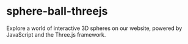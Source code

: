 # sphere-ball-threejs
Explore a world of interactive 3D spheres on our website, powered by JavaScript and the Three.js framework.
